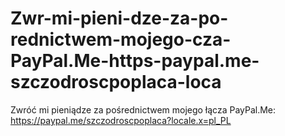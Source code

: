 # Zwr-mi-pieni-dze-za-po-rednictwem-mojego-cza-PayPal.Me-https-paypal.me-szczodroscpoplaca-loca
Zwróć mi pieniądze za pośrednictwem mojego łącza PayPal.Me: https://paypal.me/szczodroscpoplaca?locale.x=pl_PL
